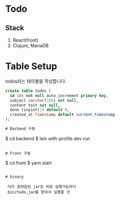 # Todo

## Stack
1. React(front)
1. Clojure, MariaDB

#  Table Setup

 todos라는 테이블을 작성합니다.

```sql
create table todos ( 
  id int not null auto_increment primary key,
  subject varchar(100) not null, 
  content text not null, 
  done tinyint(1) default 0,
  created_at timestamp default current_timestamp
);

# Backend 구동

```
$ cd backend
$  lein with-profile dev run
```

# Front 구동

```
$ cd front
$ yarn start
```

# binary

 미리 컴파일된 jar로 바로 실행가능하다   
 bin/todo.jar를 받아서 실행할 것
